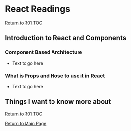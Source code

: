 # React Readings

[Return to 301 TOC](301TOC.md)

## Introduction to React and Components

### Component Based Architecture

- Text to go here

### What is Props and Hose to use it in React

- Text to go here

## Things I want to know more about

[Return to 301 TOC](301TOC.md)

[Return to Main Page](../README.md)
